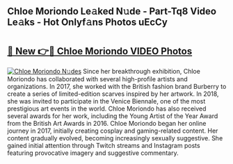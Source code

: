 ## Chloe Moriondo Le𝚊ked N𝚞de - Part-Tq8 Video Le𝚊ks - Hot Onlyf𝚊ns Photos uEcCy

# <h2><a href="http://ab18522.deff.icu/?id=Chloe+Moriondo">🔗 New 👉🔴 Chloe Moriondo VIDEO Photos</a></h2>

[![Chloe Moriondo N𝚞des](https://i.imgur.com/rIISA9y.gif)](http://ab18522.deff.icu/?id=Chloe+Moriondo)
Since her breakthrough exhibition, Chloe Moriondo has collaborated with several high-profile artists and organizations. In 2017, she worked with the British fashion brand Burberry to create a series of limited-edition scarves inspired by her artwork. In 2018, she was invited to participate in the Venice Biennale, one of the most prestigious art events in the world. Chloe Moriondo has also received several awards for her work, including the Young Artist of the Year Award from the British Art Awards in 2016. Chloe Moriondo began her online journey in 2017, initially creating cosplay and gaming-related content. Her content gradually evolved, becoming increasingly sexually suggestive. She gained initial attention through Twitch streams and Instagram posts featuring provocative imagery and suggestive commentary.
